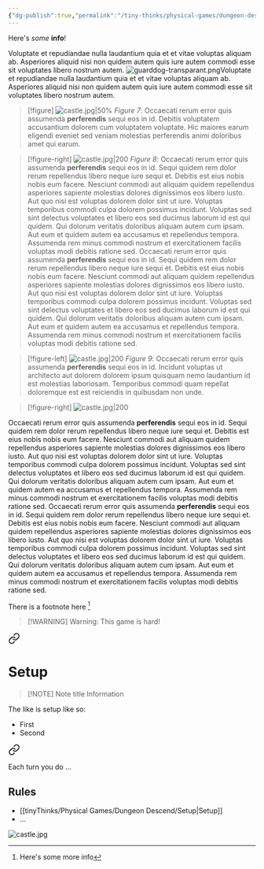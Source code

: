 ```yaml
---
{"dg-publish":true,"permalink":"/tiny-thinks/physical-games/dungeon-descend/dungeon-descend/"}
---
```


Here's *some* **info**!

Voluptate et repudiandae nulla laudantium quia et et vitae voluptas aliquam ab. Asperiores aliquid nisi non quidem autem quis iure autem commodi esse sit voluptates libero nostrum autem. 
![guarddog-transparant.png](/img/user/guarddog-transparant.png)Voluptate et repudiandae nulla laudantium quia et et vitae voluptas aliquam ab. Asperiores aliquid nisi non quidem autem quis iure autem commodi esse sit voluptates libero nostrum autem. 

> [!figure] ![castle.jpg|50%](/img/user/castle.jpg)
> *Figure 7*: Occaecati rerum error quis assumenda **perferendis** sequi eos in id. Debitis voluptatem accusantium dolorem cum voluptatem voluptate. Hic maiores earum eligendi eveniet sed veniam molestias perferendis animi doloribus amet qui earum. 

> [!figure-right] ![castle.jpg|200](/img/user/castle.jpg)
> *Figure 8*: Occaecati rerum error quis assumenda **perferendis** sequi eos in id. Sequi quidem rem dolor rerum repellendus libero neque iure sequi et. Debitis est eius nobis nobis eum facere. Nesciunt commodi aut aliquam quidem repellendus asperiores sapiente molestias dolores dignissimos eos libero iusto. Aut quo nisi est voluptas dolorem dolor sint ut iure. Voluptas temporibus commodi culpa dolorem possimus incidunt. Voluptas sed sint delectus voluptates et libero eos sed ducimus laborum id est qui quidem. Qui dolorum veritatis doloribus aliquam autem cum ipsam. Aut eum et quidem autem ea accusamus et repellendus tempora. Assumenda rem minus commodi nostrum et exercitationem facilis voluptas modi debitis ratione sed. Occaecati rerum error quis assumenda **perferendis** sequi eos in id. Sequi quidem rem dolor rerum repellendus libero neque iure sequi et. Debitis est eius nobis nobis eum facere. Nesciunt commodi aut aliquam quidem repellendus asperiores sapiente molestias dolores dignissimos eos libero iusto. Aut quo nisi est voluptas dolorem dolor sint ut iure. Voluptas temporibus commodi culpa dolorem possimus incidunt. Voluptas sed sint delectus voluptates et libero eos sed ducimus laborum id est qui quidem. Qui dolorum veritatis doloribus aliquam autem cum ipsam. Aut eum et quidem autem ea accusamus et repellendus tempora. Assumenda rem minus commodi nostrum et exercitationem facilis voluptas modi debitis ratione sed. 

> [!figure-left] ![castle.jpg|200](/img/user/castle.jpg)
> *Figure 9*: Occaecati rerum error quis assumenda **perferendis** sequi eos in id. Incidunt voluptas ut architecto aut dolorem dolorem ipsum quisquam nemo laudantium id est molestias laboriosam. Temporibus commodi quam repellat doloremque est est reiciendis in quibusdam non unde.

> [!figure-right] ![castle.jpg|200](/img/user/castle.jpg)

Occaecati rerum error quis assumenda **perferendis** sequi eos in id. Sequi quidem rem dolor rerum repellendus libero neque iure sequi et. Debitis est eius nobis nobis eum facere. Nesciunt commodi aut aliquam quidem repellendus asperiores sapiente molestias dolores dignissimos eos libero iusto. Aut quo nisi est voluptas dolorem dolor sint ut iure. Voluptas temporibus commodi culpa dolorem possimus incidunt. Voluptas sed sint delectus voluptates et libero eos sed ducimus laborum id est qui quidem. Qui dolorum veritatis doloribus aliquam autem cum ipsam. Aut eum et quidem autem ea accusamus et repellendus tempora. Assumenda rem minus commodi nostrum et exercitationem facilis voluptas modi debitis ratione sed. Occaecati rerum error quis assumenda **perferendis** sequi eos in id. Sequi quidem rem dolor rerum repellendus libero neque iure sequi et. Debitis est eius nobis nobis eum facere. Nesciunt commodi aut aliquam quidem repellendus asperiores sapiente molestias dolores dignissimos eos libero iusto. Aut quo nisi est voluptas dolorem dolor sint ut iure. Voluptas temporibus commodi culpa dolorem possimus incidunt. Voluptas sed sint delectus voluptates et libero eos sed ducimus laborum id est qui quidem. Qui dolorum veritatis doloribus aliquam autem cum ipsam. Aut eum et quidem autem ea accusamus et repellendus tempora. Assumenda rem minus commodi nostrum et exercitationem facilis voluptas modi debitis ratione sed. 

There is a footnote here [^1]

> [!WARNING] Warning: This game is hard!


<div class="transclusion internal-embed is-loaded"><a class="markdown-embed-link" href="/tiny-thinks/physical-games/dungeon-descend/setup/" aria-label="Open link"><svg xmlns="http://www.w3.org/2000/svg" width="24" height="24" viewBox="0 0 24 24" fill="none" stroke="currentColor" stroke-width="2" stroke-linecap="round" stroke-linejoin="round" class="svg-icon lucide-link"><path d="M10 13a5 5 0 0 0 7.54.54l3-3a5 5 0 0 0-7.07-7.07l-1.72 1.71"></path><path d="M14 11a5 5 0 0 0-7.54-.54l-3 3a5 5 0 0 0 7.07 7.07l1.71-1.71"></path></svg></a><div class="markdown-embed">

<div class="markdown-embed-title">

# Setup

</div>



> [!NOTE] Note title
> Information

The like is setup like so:
- First
- Second

</div></div>



<div class="transclusion internal-embed is-loaded"><a class="markdown-embed-link" href="/tiny-thinks/physical-games/dungeon-descend/how-to-play/" aria-label="Open link"><svg xmlns="http://www.w3.org/2000/svg" width="24" height="24" viewBox="0 0 24 24" fill="none" stroke="currentColor" stroke-width="2" stroke-linecap="round" stroke-linejoin="round" class="svg-icon lucide-link"><path d="M10 13a5 5 0 0 0 7.54.54l3-3a5 5 0 0 0-7.07-7.07l-1.72 1.71"></path><path d="M14 11a5 5 0 0 0-7.54-.54l-3 3a5 5 0 0 0 7.07 7.07l1.71-1.71"></path></svg></a><div class="markdown-embed">




Each turn you do ...

</div></div>


## Rules
- [[tinyThinks/Physical Games/Dungeon Descend/Setup\|Setup]]
- ...


![castle.jpg](/img/user/castle.jpg)

[^1]: Here's some more info